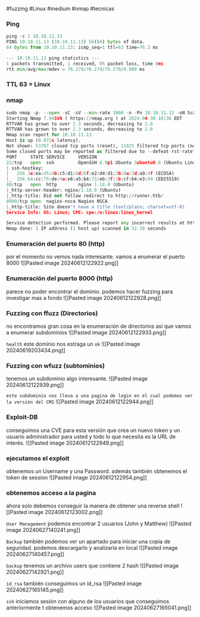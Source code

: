 #fuzzing #Linux #medium #nmap #tecnicas 
### Ping
```python
ping -c 1 10.10.11.13
PING 10.10.11.13 (10.10.11.13) 56(84) bytes of data.
64 bytes from 10.10.11.13: icmp_seq=1 ttl=63 time=76.3 ms

--- 10.10.11.13 ping statistics ---
1 packets transmitted, 1 received, 0% packet loss, time 0ms
rtt min/avg/max/mdev = 76.279/76.279/76.279/0.000 ms
```

### TTL 63 = Linux

### nmap
```python
sudo nmap -p- --open -sC -sV --min-rate 3000 -n -Pn 10.10.11.13 -oN Scan
Starting Nmap 7.94SVN ( https://nmap.org ) at 2024-04-30 10:36 EDT
RTTVAR has grown to over 2.3 seconds, decreasing to 2.0
RTTVAR has grown to over 2.3 seconds, decreasing to 2.0
Nmap scan report for 10.10.11.13
Host is up (0.072s latency).
Not shown: 53707 closed tcp ports (reset), 11825 filtered tcp ports (no-response)
Some closed ports may be reported as filtered due to --defeat-rst-ratelimit
PORT     STATE SERVICE     VERSION
22/tcp   open  ssh         OpenSSH 8.9p1 Ubuntu 3ubuntu0.6 (Ubuntu Linux; protocol 2.0)
| ssh-hostkey: 
|   256 3e:ea:45:4b:c5:d1:6d:6f:e2:d4:d1:3b:0a:3d:a9:4f (ECDSA)
|_  256 64:cc:75:de:4a:e6:a5:b4:73:eb:3f:1b:cf:b4:e3:94 (ED25519)
80/tcp   open  http        nginx 1.18.0 (Ubuntu)
|_http-server-header: nginx/1.18.0 (Ubuntu)
|_http-title: Did not follow redirect to http://runner.htb/
8000/tcp open  nagios-nsca Nagios NSCA
|_http-title: Site doesn't have a title (text/plain; charset=utf-8).
Service Info: OS: Linux; CPE: cpe:/o:linux:linux_kernel

Service detection performed. Please report any incorrect results at https://nmap.org/submit/ .
Nmap done: 1 IP address (1 host up) scanned in 32.30 seconds
```

### Enumeración del puerto 80 (http)
por el momento no vemos nada interesante. vamos a enumerar el puerto 8000
![[Pasted image 20240612122922.png]]

### Enumeración del puerto 8000 (http)
parece no poder encontrar el dominio. podemos hacer fuzzing para investigar mas a fondo
![[Pasted image 20240612122928.png]]

### Fuzzing con ffuzz (Directorios)
no encontramos gran cosa en la enumeración de directorios así que vamos a enumerar subdominios 
![[Pasted image 20240612122933.png]]

`health`
este dominio nos estraga un `ok`
![[Pasted image 20240619203434.png]]
### Fuzzing con wfuzz (subtominios)
tenemos un subdominio algo interesante. 
![[Pasted image 20240612122939.png]]

`este subdominio nos lleva a una pagina de login en el cual podemos ver la versión del CMS`
![[Pasted image 20240612122944.png]]

### Exploit-DB
conseguimos una CVE para esta versión que crea un nuevo token y un usuario administrador para usted y todo lo que necesita es la URL de interés.
![[Pasted image 20240612122949.png]]

### ejecutamos el exploit
obtenemos un Username y una Password. además también obtenemos el token de session
![[Pasted image 20240612122954.png]]

### obtenemos acceso a la pagina
ahora solo debemos conseguir la manera de obtener una reverse shell
![[Pasted image 20240612123002.png]]

`User Management`
podemos encontrar 2 usuarios (John y Matthew)
![[Pasted image 20240627140241.png]]

`Backup`
también podemos ver un apartado para iniciar una copia de seguridad. podemos descargarlo y analizarla en local
![[Pasted image 20240627140457.png]]

`backup`
tenemos un archivo users que contiene 2 hash
![[Pasted image 20240627142921.png]]

`id_rsa`
también conseguimos un id_rsa
![[Pasted image 20240627165145.png]]

`ssh`
iniciamos sesión con alguno de los usuarios que conseguimos anteriormente t obtenemos acceso
![[Pasted image 20240627165041.png]]
